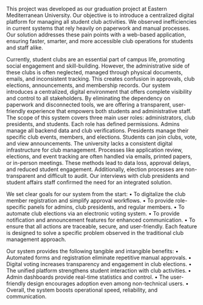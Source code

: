 This project was developed as our graduation project at Eastern Mediterranean University. Our objective is to introduce a centralized digital platform for managing all student club activities. We observed inefficiencies in current systems that rely heavily on paperwork and manual processes. Our solution addresses these pain points with a web-based application, ensuring faster, smarter, and more accessible club operations for students and staff alike.

Currently, student clubs are an essential part of campus life, promoting social engagement and skill-building. However, the administrative side of these clubs is often neglected, managed through physical documents, emails, and inconsistent tracking. This creates confusion in approvals, club elections, announcements, and membership records. Our system introduces a centralized, digital environment that offers complete visibility and control to all stakeholders. By eliminating the dependency on paperwork and disconnected tools, we are offering a transparent, user-friendly experience that empowers both students and administrative staff.
The scope of this system covers three main user roles: administrators, club presidents, and students. Each role has defined permissions. Admins manage all backend data and club verifications. Presidents manage their specific club events, members, and elections. Students can join clubs, vote, and view announcements.
The university lacks a consistent digital infrastructure for club management. Processes like application review, elections, and event tracking are often handled via emails, printed papers, or in-person meetings. These methods lead to data loss, approval delays, and reduced student engagement. Additionally, election processes are non-transparent and difficult to audit. Our interviews with club presidents and student affairs staff confirmed the need for an integrated solution.

We set clear goals for our system from the start:
•	To digitalize the club member registration and simplify approval workflows.
•	To provide role-specific panels for admins, club presidents, and regular members.
•	To automate club elections via an electronic voting system.
•	To provide notification and announcement features for enhanced communication.
•	To ensure that all actions are traceable, secure, and user-friendly.
Each feature is designed to solve a specific problem observed in the traditional club management approach.

Our system provides the following tangible and intangible benefits:
•	Automated forms and registration eliminate repetitive manual approvals.
•	Digital voting increases transparency and engagement in club elections.
•	The unified platform strengthens student interaction with club activities.
•	Admin dashboards provide real-time statistics and control.
•	The user-friendly design encourages adoption even among non-technical users.
•	Overall, the system boosts operational speed, reliability, and communication.
